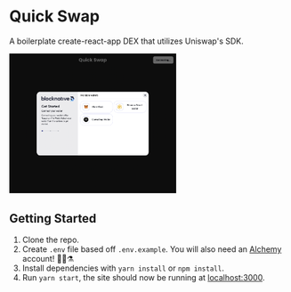 # Quick Swap

A boilerplate create-react-app DEX that utilizes Uniswap's SDK.

<img alt="app" src="./image.png" width="300px" />

## Getting Started

1. Clone the repo.
1. Create `.env` file based off `.env.example`. You will also need an [Alchemy](https://www.alchemy.com/) account! 🧙‍♀️⚗️
1. Install dependencies with `yarn install` or `npm install`.
1. Run `yarn start`, the site should now be running at [localhost:3000](http://localhost:3000).
